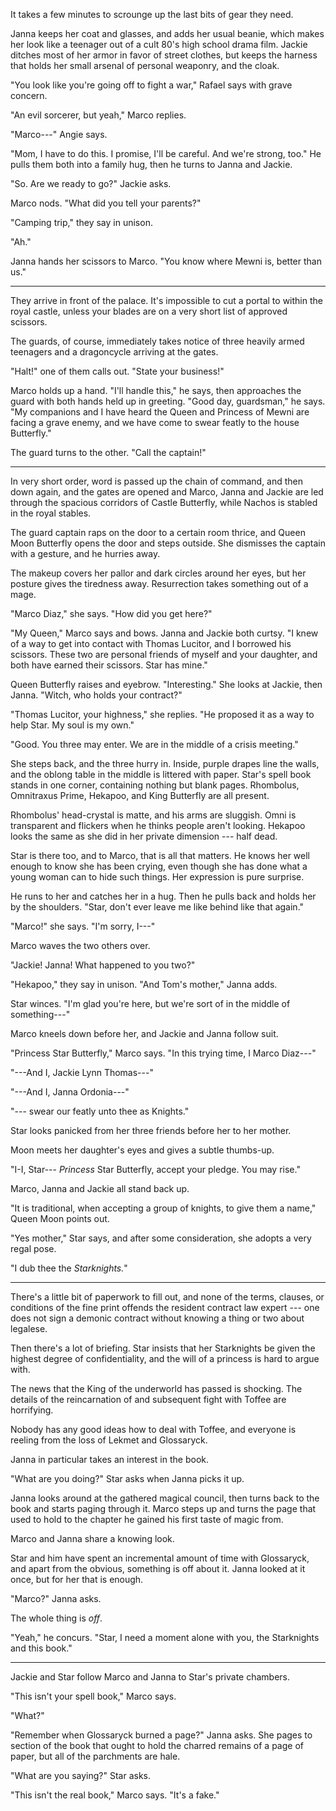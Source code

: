 It takes a few minutes to scrounge up the last bits of gear they need.

Janna keeps her coat and glasses, and adds her usual beanie, which makes
her look like a teenager out of a cult 80's high school drama film. Jackie ditches
most of her armor in favor of street clothes, but keeps the harness that holds her
small arsenal of personal weaponry, and the cloak.

"You look like you're going off to fight a war," Rafael says with grave concern.

"An evil sorcerer, but yeah," Marco replies.

"Marco---" Angie says.

"Mom, I have to do this. I promise, I'll be careful. And we're strong, too."
He pulls them both into a family hug, then he turns to Janna and Jackie.

"So. Are we ready to go?" Jackie asks.

Marco nods. "What did you tell your parents?"

"Camping trip," they say in unison.

"Ah."

Janna hands her scissors to Marco. "You know where Mewni is, better than us."

----

They arrive in front of the palace. It's impossible to cut a portal to within the
royal castle, unless your blades are on a very short list of approved scissors.

The guards, of course, immediately takes notice of three heavily armed teenagers
and a dragoncycle arriving at the gates.

"Halt!" one of them calls out. "State your business!"

Marco holds up a hand. "I'll handle this," he says, then approaches the guard with
both hands held up in greeting. "Good day, guardsman," he says. "My companions and I
have heard the Queen and Princess of Mewni are facing a grave enemy, and we have come
to swear featly to the house Butterfly."

The guard turns to the other. "Call the captain!"

----

In very short order, word is passed up the chain of command, and then down again,
and the gates are opened and Marco, Janna and Jackie are led through the spacious corridors
of Castle Butterfly, while Nachos is stabled in the royal stables.

The guard captain raps on the door to a certain room thrice, and Queen Moon Butterfly opens the
door and steps outside. She dismisses the captain with a gesture, and he hurries away.

The makeup covers her pallor and dark circles around her eyes, but her posture gives
the tiredness away. Resurrection takes something out of a mage.

"Marco Diaz," she says. "How did you get here?"

"My Queen," Marco says and bows. Janna and Jackie both curtsy. "I knew of a way to get into
contact with Thomas Lucitor, and I borrowed his scissors. These two are personal friends of myself and
your daughter, and both have earned their scissors. Star has mine."

Queen Butterfly raises and eyebrow. "Interesting." She looks at Jackie, then Janna. "Witch, who holds
your contract?"

"Thomas Lucitor, your highness," she replies. "He proposed it as a way to help Star. My soul is my
own."

"Good. You three may enter. We are in the middle of a crisis meeting."

She steps back, and the three hurry in. Inside, purple drapes line the walls, and the oblong
table in the middle is littered with paper. Star's spell book stands in one corner, containing
nothing but blank pages. Rhombolus, Omnitraxus Prime, Hekapoo, and King Butterfly are all present.

Rhombolus' head-crystal is matte, and his arms are sluggish. Omni is transparent and flickers when
he thinks people aren't looking. Hekapoo looks the same as she did in her private dimension --- half
dead.

Star is there too, and to Marco, that is all that matters. He knows her well enough to know she has been
crying, even though she has done what a young woman can to hide such things. Her expression is pure
surprise.

He runs to her and catches her in a hug. Then he pulls back and holds her by the shoulders.
"Star, don't ever leave me like behind like that again."

"Marco!" she says. "I'm sorry, I---"

Marco waves the two others over.

"Jackie! Janna! What happened to you two?"

"Hekapoo," they say in unison. "And Tom's mother," Janna adds.

Star winces. "I'm glad you're here, but we're sort of in the middle of something---"

Marco kneels down before her, and Jackie and Janna follow suit.

"Princess Star Butterfly," Marco says. "In this trying time, I Marco Diaz---"

"---And I, Jackie Lynn Thomas---"

"---And I, Janna Ordonia---"

"--- swear our featly unto thee as Knights."

Star looks panicked from her three friends before her to her mother.

Moon meets her daughter's eyes and gives a subtle thumbs-up.

"I-I, Star--- _Princess_ Star Butterfly, accept your pledge. You may rise."

Marco, Janna and Jackie all stand back up.

"It is traditional, when accepting a group of knights, to give them a name," Queen Moon points out.

"Yes mother," Star says, and after some consideration, she adopts a very regal pose.

"I dub thee the _Starknights._"

----

There's a little bit of paperwork to fill out, and none of the terms, clauses, or conditions of
the fine print offends the resident contract law expert --- one does not sign a demonic contract
without knowing a thing or two about legalese.

Then there's a lot of briefing. Star insists that her Starknights be given the highest degree
of confidentiality, and the will of a princess is hard to argue with.

The news that the King of the underworld has passed is shocking. The details of the reincarnation
of and subsequent fight with Toffee are horrifying.

Nobody has any good ideas how to deal with Toffee, and everyone is reeling from the loss of
Lekmet and Glossaryck.

Janna in particular takes an interest in the book.

"What are you doing?" Star asks when Janna picks it up.

Janna looks around at the gathered magical council, then turns back to the book and starts paging
through it. Marco steps up and turns the page that used to hold to the chapter he gained his first
taste of magic from.

Marco and Janna share a knowing look.

Star and him have spent an incremental amount of time with Glossaryck, and apart from the
obvious, something is off about it. Janna looked at it once, but for her that is enough.

"Marco?" Janna asks.

The whole thing is _off_.

"Yeah," he concurs. "Star, I need a moment alone with you, the Starknights and this book."

----

Jackie and Star follow Marco and Janna to Star's private chambers.

"This isn't your spell book," Marco says.

"What?"

"Remember when Glossaryck burned a page?" Janna asks.
She pages to section of the book that ought to hold the charred remains of
a page of paper, but all of the parchments are hale.

"What are you saying?" Star asks.

"This isn't the real book," Marco says. "It's a fake."
